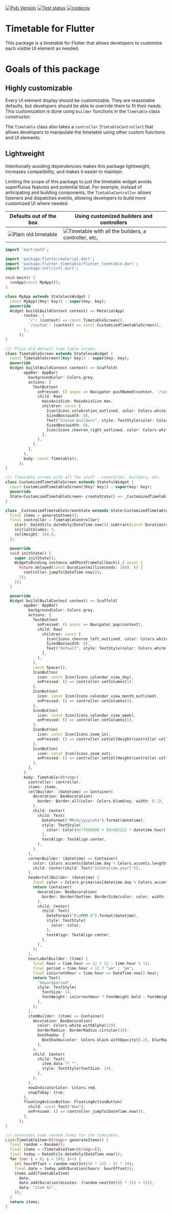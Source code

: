 
[![Pub Version](https://img.shields.io/pub/v/flutter_timetable)](https://pub.dev/packages/flutter_timetable)
[![Test status](https://github.com/yourfriendken/flutter_timetable/actions/workflows/tests.yml/badge.svg?style=for-the-badge)](https://github.com/yourfriendken/flutter_timetable/actions/workflows/tests.yml)
[![codecov](https://codecov.io/gh/yourfriendken/flutter_timetable/branch/main/graph/badge.svg?token=63VTEILRUG)](https://codecov.io/gh/yourfriendken/flutter_timetable)

# Timetable for Flutter

This package is a timetable for Flutter that allows developers to customize each visible UI element as needed.


# Goals of this package

## Highly customizable

Every UI element display should be customizable. They are reasonable defaults, but developers should be able to override them to fit their needs. This customization is done using `builder` functions in the `Timetable` class constructor.

The `Timetable` class also takes a `controller` (`TimtableController`) that allows developers to manipulate the timetable using other custom functions and UI elements.

## Lightweight

Intentionally avoiding dependencies makes this package lightweight, increases compatibility, and makes it easier to maintain.

Limiting the scope of this package to just the timetable widget avoids superfluous features and potential bloat. For example, instead of anticipating and building components, the `TimtableController` allows listeners and dispatches events, allowing developers to build more customized UI where needed.

| Defaults out of the box | Using customized builders and controllers |
| ------- | ----------- |
| ![Plain old timetable](https://github.com/yourfriendken/flutter_timetable/raw/main/images/default.gif) | ![Timetable with all the builders, a controller, etc,](https://github.com/yourfriendken/flutter_timetable/raw/main/images/custom.gif) |


```dart
import 'dart:math';

import 'package:flutter/material.dart';
import 'package:flutter_timetable/flutter_timetable.dart';
import 'package:intl/intl.dart';

void main() {
  runApp(const MyApp());
}

class MyApp extends StatelessWidget {
  const MyApp({Key? key}) : super(key: key);
  @override
  Widget build(BuildContext context) => MaterialApp(
        routes: {
          '/': (context) => const TimetableScreen(),
          '/custom': (context) => const CustomizedTimetableScreen(),
        },
      );
}

/// Plain old default time table screen.
class TimetableScreen extends StatelessWidget {
  const TimetableScreen({Key? key}) : super(key: key);
  @override
  Widget build(BuildContext context) => Scaffold(
        appBar: AppBar(
          backgroundColor: Colors.grey,
          actions: [
            TextButton(
              onPressed: () async => Navigator.pushNamed(context, '/custom'),
              child: Row(
                mainAxisSize: MainAxisSize.max,
                children: const [
                  Icon(Icons.celebration_outlined, color: Colors.white),
                  SizedBox(width: 8),
                  Text("Custom builders", style: TextStyle(color: Colors.white, fontSize: 16)),
                  SizedBox(width: 8),
                  Icon(Icons.chevron_right_outlined, color: Colors.white),
                ],
              ),
            ),
          ],
        ),
        body: const Timetable(),
      );
}

/// Timetable screen with all the stuff - controller, builders, etc.
class CustomizedTimetableScreen extends StatefulWidget {
  const CustomizedTimetableScreen({Key? key}) : super(key: key);
  @override
  State<CustomizedTimetableScreen> createState() => _CustomizedTimetableScreenState();
}

class _CustomizedTimetableScreenState extends State<CustomizedTimetableScreen> {
  final items = generateItems();
  final controller = TimetableController(
    start: DateUtils.dateOnly(DateTime.now()).subtract(const Duration(days: 7)),
    initialColumns: 3,
    cellHeight: 100.0,
  );

  @override
  void initState() {
    super.initState();
    WidgetsBinding.instance.addPostFrameCallback((_) async {
      Future.delayed(const Duration(milliseconds: 100), () {
        controller.jumpTo(DateTime.now());
      });
    });
  }

  @override
  Widget build(BuildContext context) => Scaffold(
        appBar: AppBar(
          backgroundColor: Colors.grey,
          actions: [
            TextButton(
              onPressed: () async => Navigator.pop(context),
              child: Row(
                children: const [
                  Icon(Icons.chevron_left_outlined, color: Colors.white),
                  SizedBox(width: 8),
                  Text("Default", style: TextStyle(color: Colors.white, fontSize: 16)),
                ],
              ),
            ),
            const Spacer(),
            IconButton(
              icon: const Icon(Icons.calendar_view_day),
              onPressed: () => controller.setColumns(1),
            ),
            IconButton(
              icon: const Icon(Icons.calendar_view_month_outlined),
              onPressed: () => controller.setColumns(3),
            ),
            IconButton(
              icon: const Icon(Icons.calendar_view_week),
              onPressed: () => controller.setColumns(5),
            ),
            IconButton(
              icon: const Icon(Icons.zoom_in),
              onPressed: () => controller.setCellHeight(controller.cellHeight + 10),
            ),
            IconButton(
              icon: const Icon(Icons.zoom_out),
              onPressed: () => controller.setCellHeight(controller.cellHeight - 10),
            ),
          ],
        ),
        body: Timetable<String>(
          controller: controller,
          items: items,
          cellBuilder: (datetime) => Container(
            decoration: BoxDecoration(
              border: Border.all(color: Colors.blueGrey, width: 0.2),
            ),
            child: Center(
              child: Text(
                DateFormat("MM/d/yyyy\nha").format(datetime),
                style: TextStyle(
                  color: Color(0xff000000 + (0x002222 * datetime.hour) + (0x110000 * datetime.day)).withOpacity(0.5),
                ),
                textAlign: TextAlign.center,
              ),
            ),
          ),
          cornerBuilder: (datetime) => Container(
            color: Colors.accents[datetime.day % Colors.accents.length],
            child: Center(child: Text("${datetime.year}")),
          ),
          headerCellBuilder: (datetime) {
            final color = Colors.primaries[datetime.day % Colors.accents.length];
            return Container(
              decoration: BoxDecoration(
                border: Border(bottom: BorderSide(color: color, width: 2)),
              ),
              child: Center(
                child: Text(
                  DateFormat("E\nMMM d").format(datetime),
                  style: TextStyle(
                    color: color,
                  ),
                  textAlign: TextAlign.center,
                ),
              ),
            );
          },
          hourLabelBuilder: (time) {
            final hour = time.hour == 12 ? 12 : time.hour % 12;
            final period = time.hour < 12 ? "am" : "pm";
            final isCurrentHour = time.hour == DateTime.now().hour;
            return Text(
              "$hour$period",
              style: TextStyle(
                fontSize: 14,
                fontWeight: isCurrentHour ? FontWeight.bold : FontWeight.normal,
              ),
            );
          },
          itemBuilder: (item) => Container(
            decoration: BoxDecoration(
              color: Colors.white.withAlpha(220),
              borderRadius: BorderRadius.circular(16),
              boxShadow: [
                BoxShadow(color: Colors.black.withOpacity(0.2), blurRadius: 4, offset: Offset(0, 2)),
              ],
            ),
            child: Center(
              child: Text(
                item.data ?? "",
                style: TextStyle(fontSize: 14),
              ),
            ),
          ),
          nowIndicatorColor: Colors.red,
          snapToDay: true,
        ),
        floatingActionButton: FloatingActionButton(
          child: const Text("Now"),
          onPressed: () => controller.jumpTo(DateTime.now()),
        ),
      );
}

/// Generates some random items for the timetable.
List<TimetableItem<String>> generateItems() {
  final random = Random();
  final items = <TimetableItem<String>>[];
  final today = DateUtils.dateOnly(DateTime.now());
  for (var i = 0; i < 100; i++) {
    int hourOffset = random.nextInt(56 * 24) - (7 * 24);
    final date = today.add(Duration(hours: hourOffset));
    items.add(TimetableItem(
      date,
      date.add(Duration(minutes: (random.nextInt(8) * 15) + 15)),
      data: "item $i",
    ));
  }
  return items;
}

```
